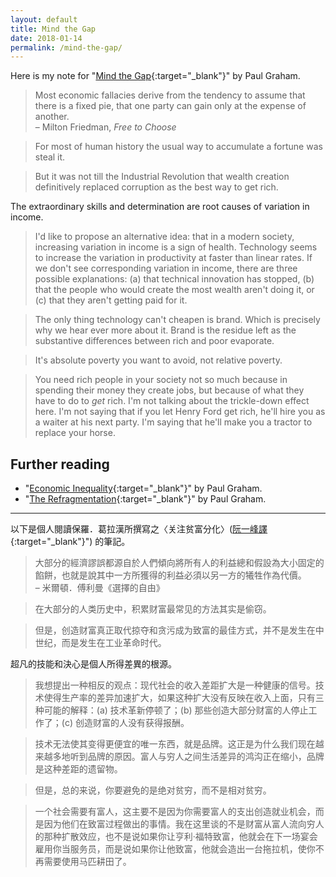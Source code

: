 ```yaml
---
layout: default
title: Mind the Gap
date: 2018-01-14
permalink: /mind-the-gap/
---
```


Here is my note for "[Mind the Gap](http://paulgraham.com/gap.html){:target="_blank"}" by Paul Graham.

> Most economic fallacies derive from the tendency to assume that there is a fixed pie, that one party can gain only at the expense of another.<br>
> – Milton Friedman, *Free to Choose*

> For most of human history the usual way to accumulate a fortune was steal it.

> But it was not till the Industrial Revolution that wealth creation definitively replaced corruption as the best way to get rich.

The extraordinary skills and determination are root causes of variation in income.

> I'd like to propose an alternative idea: that in a modern society, increasing variation in income is a sign of health. Technology seems to increase the variation in productivity at faster than linear rates. If we don't see corresponding variation in income, there are three possible explanations: (a) that technical innovation has stopped, (b) that the people who would create the most wealth aren't doing it, or (c) that they aren't getting paid for it.

> The only thing technology can't cheapen is brand. Which is precisely why we hear ever more about it. Brand is the residue left as the substantive differences between rich and poor evaporate.

> It's absolute poverty you want to avoid, not relative poverty.

> You need rich people in your society not so much because in spending their money they create jobs, but because of what they have to do to *get* rich. I'm not talking about the trickle-down effect here. I'm not saying that if you let Henry Ford get rich, he'll hire you as a waiter at his next party. I'm saying that he'll make you a tractor to replace your horse.

## Further reading
- "[Economic Inequality](https://news.ycombinator.com/item?id=10826838){:target="_blank"}" by Paul Graham.
- "[The Refragmentation](https://news.ycombinator.com/item?id=10826836){:target="_blank"}" by Paul Graham.

---

以下是個人閱讀保羅．葛拉漢所撰寫之〈关注贫富分化〉([阮一峰譯](http://www.ruanyifeng.com/docs/pg/){:target="_blank"}") 的筆記。

> 大部分的經濟謬誤都源自於人們傾向將所有人的利益總和假設為大小固定的餡餅，也就是說其中一方所獲得的利益必須以另一方的犧牲作為代價。<br>
> – 米爾頓．傅利曼《選擇的自由》

> 在大部分的人类历史中，积累财富最常见的方法其实是偷窃。

> 但是，创造财富真正取代掠夺和贪污成为致富的最佳方式，并不是发生在中世纪，而是发生在工业革命时代。

超凡的技能和決心是個人所得差異的根源。

> 我想提出一种相反的观点：现代社会的收入差距扩大是一种健康的信号。技术使得生产率的差异加速扩大，如果这种扩大没有反映在收入上面，只有三种可能的解释：(a) 技术革新停顿了；(b) 那些创造大部分财富的人停止工作了；(c) 创造财富的人没有获得报酬。

> 技术无法使其变得更便宜的唯一东西，就是品牌。这正是为什么我们现在越来越多地听到品牌的原因。富人与穷人之间生活差异的鸿沟正在缩小，品牌是这种差距的遗留物。

> 但是，总的来说，你要避免的是绝对贫穷，而不是相对贫穷。

> 一个社会需要有富人，这主要不是因为你需要富人的支出创造就业机会，而是因为他们在致富过程做出的事情。我在这里谈的不是财富从富人流向穷人的那种扩散效应，也不是说如果你让亨利·福特致富，他就会在下一场宴会雇用你当服务员，而是说如果你让他致富，他就会造出一台拖拉机，使你不再需要使用马匹耕田了。
